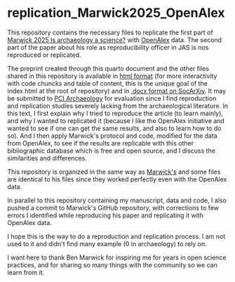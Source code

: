 # replication_Marwick2025_OpenAlex

This repository contains the necessary files to replicate the first part of [Marwick 2025 Is archaeology a science?](https://doi.org/10.1016/j.jas.2025.106281) with [OpenAlex](https://openalex.org/) data. The second part of the paper about his role as reproducibility officer in JAS is nos reproduced or replicated.

The preprint created through this quarto document and the other files shared in this repository is available in [html format](https://aqueff.github.io/replication_Marwick2025_OpenAlex/) (for more interactivity with code chuncks and table of content, this is the unique goal of the index.html at the root of repository) and in [.docx format on SocArXiv](https://osf.io/preprints/socarxiv/2k9av_v1). It may be submitted to [PCI Archaeology](https://archaeo.peercommunityin.org/) for evaluation since I find reproduction and replication studies severely lacking from the archaeological literature. In this text, I first explain why I tried to reproduce the article (to learn mainly), and why I wanted to replicated it (because I like the OpenAlex initiative and wanted to see if one can get the same results, and also to learn how to do so). And I then apply Marwick's protocol and code, modified for the data from OpenAlex, to see if the results are replicable with this other bibliographic database which is free and open source, and I discuss the similarities and differences.

This repository is organized in the same way as [Marwick's](https://github.com/benmarwick/web-of-science-archaeology) and some files are identical to his files since they worked perfectly even with the OpenAlex data.

In parallel to this repository containing my manuscript, data and code, I also pushed a commit to Marwick's GitHub repository, with corrections to few errors I identified while reproducing his paper and replicating it with OpenAlex data.

I hope this is the way to do a reproduction and replication process. I am not used to it and didn't find many example (0 in archaeology) to rely on.

I want here to thank Ben Marwick for inspiring me for years in open science practices, and for sharing so many things with the community so we can learn from it.
